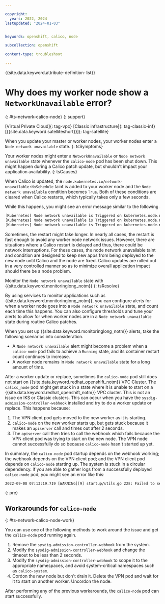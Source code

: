 ```yaml
---

copyright: 
  years: 2022, 2024
lastupdated: "2024-01-03"


keywords: openshift, calico, node

subcollection: openshift

content-type: troubleshoot

---
```


{{site.data.keyword.attribute-definition-list}}





# Why does my worker node show a `NetworkUnavailable` error?
{: #ts-network-calico-node}
{: support}

[Virtual Private Cloud]{: tag-vpc} [Classic infrastructure]{: tag-classic-inf} [{{site.data.keyword.satelliteshort}}]{: tag-satellite}

When you update your master or worker nodes, your worker nodes enter a `Node network unavailable` state.
{: tsSymptoms}

Your worker nodes might enter a `NetworkUnavailable` or `Node network unavailable` state whenever the `calico-node` pod has been shut down. This might happen during a Calico patch update, but shouldn't impact your application availability.
{: tsCauses}

When Calico is updated, the `node.kubernetes.io/network-unavailable:NoSchedule` taint is added to your worker node and the `Node network unavailable` condition becomes `True`. Both of these conditions are cleared when Calico restarts, which typically takes only a few seconds.

While this happens, you might see an error message similar to the following.

```sh
[Kubernetes] Node network unavailable is Triggered on kubernetes.node.name = 10.184.XXX.XXX
[Kubernetes] Node network unavailable is Triggered on kubernetes.node.name = 10.184.XXX.XXX
[Kubernetes] Node network unavailable is Triggered on kubernetes.node.name = 10.184.XXX.XXX
```

Sometimes, the restart might take longer. In nearly all cases, the restart is fast enough to avoid any worker node network issues. However, there are situations where a Calico restart is delayed and thus, there could be network interruptions. For these cases, the node network unavailable taint and condition are designed to keep new apps from being deployed to the new node until Calico and the node are fixed. Calico updates are rolled out in a very controlled manner so as to minimize overall application impact should there be a node problem.

Monitor the `Node network unavailable` state with {{site.data.keyword.monitoringlong_notm}}
{: tsResolve}

By using services to monitor applications such as {{site.data.keyword.monitoringlong_notm}}, you can configure alerts for when a worker node goes into a `Node network unavailable` state, and count each time this happens. You can also configure thresholds and tune your alerts to allow for when worker nodes are in a `Node network unavailable` state during routine Calico patches.

When you set up {{site.data.keyword.monitoringlong_notm}} alerts, take the following scenarios into consideration.

- A `Node network unavailable` alert might become a problem when a `calico-node` pod fails to achieve a `Running` state, and its container restart count continues to increase.
- A worker node remains in `Node network unavailable` state for a long amount of time.

After a worker update or replace, sometimes the `calico-node` pod still does not start on {{site.data.keyword.redhat_openshift_notm}} VPC Cluster. The `calico_node` pod might get stuck in a state where it is unable to start on a {{site.data.keyword.redhat_openshift_notm}} VPC cluster. This is not an issue on IKS or Classic clusters. This can occur when you have the `sysdig-admission-controller-webhook` installed and try to do a worker update or replace. This happens because:

1. The VPN client pod gets moved to the new worker as it is starting.
2. `calico-node` on the new worker starts up, but gets stuck because it makes an `apiserver` call and times out after 2 seconds.
3. The `apiserver` call then tries to call the webhook which fails because the VPN client pod was trying to start on the new node. The VPN node cannot successfully do so because `calico-node` hasn't started up yet.

In summary, the `calico-node` pod startup depends on the webhook working; the webhook depends on the VPN client pod; and the VPN client pod depends on `calico-node` starting up. The system is stuck in a circular dependency. If you are able to gather logs from a successfully deployed `calico-node` pod, you might see an error like this:

```txt
2022-09-08 07:13:19.719 [WARNING][9] startup/utils.go 228: Failed to set NetworkUnavailable; will retry error=Patch "https://172.21.0.1:443/api/v1/nodes/10.242.64.17/status?timeout=2s": net/http: request canceled (Client.Timeout exceeded while awaiting headers)
```
{: pre}

## Workarounds for `calico-node`
{: #ts-network-calico-node-work}

You can use one of the following methods to work around the issue and get the `calico-node` pod running again.
1. Remove the `sysdig-admission-controller-webhook` from the system. 
2. Modify the `sysdig-admission-controller-webhook` and change the timeout to be less than 2 seconds. 
3. Modify the `sysdig-admission-controller-webhook` to scope it to the appropriate namespaces, and avoid system-critical namespaces such as `calico-system`.  
4. Cordon the new node but don't drain it. Delete the VPN pod and wait for it to start on another worker. Uncordon the node.

After performing any of the previous workarounds, the `calico-node` pod can start successfully.

